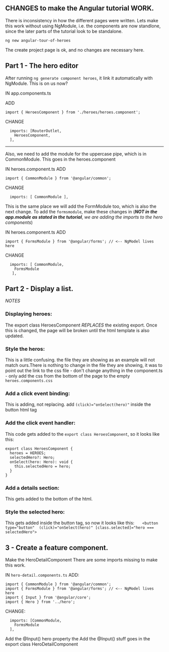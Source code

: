 
## CHANGES to make the Angular tutorial WORK.

There is inconsistency in how the different pages were written.
Lets make this work without using NgModule, i.e. the components are now standlone, since the later parts of the tutorial look to be standalone.

`ng new angular-tour-of-heroes`

The create project page is ok, and no changes are necessary here.

## Part 1 - The hero editor

After running `ng generate component heroes`, it link it automatically with NgModule. This is on us now?

IN app.components.ts

ADD
```
import { HeroesComponent } from './heroes/heroes.component';
```

CHANGE
```
  imports: [RouterOutlet,
    HeroesComponent,
  ],
```


-----------

Also, we need to add the module for the uppercase pipe, which is in CommonModule. This goes in the heroes.component


IN heroes.component.ts
ADD
```
import { CommonModule } from '@angular/common';
```

CHANGE
```
  imports: [ CommonModule ],
```


This is the same place we will add the FormModule too, which is also the next change.
To add the `formsmodule`, make these changes in (***NOT in the app.module as stated in the tutorial***, *we are adding the imports to the hero components*)

IN heroes.component.ts
ADD
```
import { FormsModule } from '@angular/forms'; // <-- NgModel lives here
```

CHANGE
```
  imports: [ CommonModule,
    FormsModule
   ],
```


## Part 2 - Display a list.

*NOTES*

### Displaying heroes:
The export class HeroesComponent *REPLACES* the existing export.  Once this is changed, the page will be broken until the html template is also updated.


### Style the heros:
This is a little confusing. the file they are showing as an example will not match ours.There is nothing to change in the file they are showing, it was to point out the link to the css file - don't change anything in the component.ts - only add the css from the bottom of the page to the empty `heroes.components.css`

### Add a click event binding:
This is adding, not replacing. add `(click)="onSelect(hero)"` inside the button html tag

### Add the click event handler:
This code gets added to the `export class HeroesComponent`, so it looks like this:
```
export class HeroesComponent {
  heroes = HEROES;
  selectedHero?: Hero;
  onSelect(hero: Hero): void {
    this.selectedHero = hero;
  }
}
```

### Add a details section:
This gets added to the bottom of the html.

### Style the selected hero: 
This gets added inside the button tag, so now it looks like this:
`   <button type="button"  (click)="onSelect(hero)" [class.selected]="hero === selectedHero">`


## 3 - Create a feature component.

Make the HeroDetailComponent
There are some imports missing to make this work.

IN `hero-detail.components.ts`
ADD:
```
import { CommonModule } from '@angular/common';
import { FormsModule } from '@angular/forms'; // <-- NgModel lives here
import { Input } from '@angular/core';
import { Hero } from '../hero';
```

CHANGE:
```
  imports: [CommonModule,
    FormsModule
  ],
```

Add the @Input() hero property
the Add the @Input() stuff goes in the export class HeroDetailComponent



